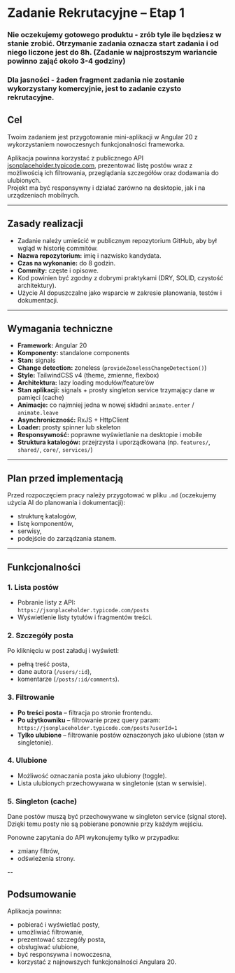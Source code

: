 # Zadanie Rekrutacyjne – Etap 1

### Nie oczekujemy gotowego produktu - zrób tyle ile będziesz w stanie zrobić. Otrzymanie zadania oznacza start zadania i od niego liczone jest do 8h. (Zadanie w najprostszym wariancie powinno zająć około 3-4 godziny)

### Dla jasności - żaden fragment zadania nie zostanie wykorzystany komercyjnie, jest to zadanie czysto rekrutacyjne.

## Cel

Twoim zadaniem jest przygotowanie mini-aplikacji w Angular 20 z wykorzystaniem nowoczesnych funkcjonalności frameworka.

Aplikacja powinna korzystać z publicznego API [jsonplaceholder.typicode.com](https://jsonplaceholder.typicode.com), prezentować listę postów wraz z możliwością ich filtrowania, przeglądania szczegółów oraz dodawania do ulubionych.  
Projekt ma być responsywny i działać zarówno na desktopie, jak i na urządzeniach mobilnych.

---

## Zasady realizacji
- Zadanie należy umieścić w publicznym repozytorium GitHub, aby był wgląd w historię commitów.  
- **Nazwa repozytorium:** imię i nazwisko kandydata.  
- **Czas na wykonanie:** do 8 godzin.  
- **Commity:** częste i opisowe.  
- Kod powinien być zgodny z dobrymi praktykami (DRY, SOLID, czystość architektury).
- Użycie AI dopuszczalne jako wsparcie w zakresie planowania, testów i dokumentacji. 

---

## Wymagania techniczne

- **Framework:** Angular 20  
- **Komponenty:** standalone components  
- **Stan:** signals  
- **Change detection:** zoneless (`provideZonelessChangeDetection()`)  
- **Style:** TailwindCSS v4 (theme, zmienne, flexbox)  
- **Architektura:** lazy loading modułów/feature’ów  
- **Stan aplikacji:** signals + prosty singleton service trzymający dane w pamięci (cache)  
- **Animacje:** co najmniej jedna w nowej składni `animate.enter` / `animate.leave`  
- **Asynchroniczność:** RxJS + HttpClient  
- **Loader:** prosty spinner lub skeleton  
- **Responsywność:** poprawne wyświetlanie na desktopie i mobile  
- **Struktura katalogów:** przejrzysta i uporządkowana (np. `features/`, `shared/`, `core/`, `services/`)  

---

## Plan przed implementacją
Przed rozpoczęciem pracy należy przygotować w pliku `.md` (oczekujemy użycia AI do planowania i dokumentacji):
- strukturę katalogów,  
- listę komponentów,  
- serwisy,  
- podejście do zarządzania stanem.

---

## Funkcjonalności

### 1. Lista postów
- Pobranie listy z API:  
  `https://jsonplaceholder.typicode.com/posts`  
- Wyświetlenie listy tytułów i fragmentów treści.  

### 2. Szczegóły posta
Po kliknięciu w post załaduj i wyświetl:  
- pełną treść posta,  
- dane autora (`/users/:id`),  
- komentarze (`/posts/:id/comments`).  

### 3. Filtrowanie
- **Po treści posta** – filtracja po stronie frontendu.  
- **Po użytkowniku** – filtrowanie przez query param:  
  `https://jsonplaceholder.typicode.com/posts?userId=1`  
- **Tylko ulubione** – filtrowanie postów oznaczonych jako ulubione (stan w singletonie).  

### 4. Ulubione
- Możliwość oznaczania posta jako ulubiony (toggle).  
- Lista ulubionych przechowywana w singletonie (stan w serwisie).  

### 5. Singleton (cache)
Dane postów muszą być przechowywane w singleton service (signal store).  
Dzięki temu posty nie są pobierane ponownie przy każdym wejściu.  

Ponowne zapytania do API wykonujemy tylko w przypadku:  
- zmiany filtrów,  
- odświeżenia strony.  

--

## Podsumowanie
Aplikacja powinna:  
- pobierać i wyświetlać posty,  
- umożliwiać filtrowanie,  
- prezentować szczegóły posta,  
- obsługiwać ulubione,  
- być responsywna i nowoczesna,  
- korzystać z najnowszych funkcjonalności Angulara 20.  
